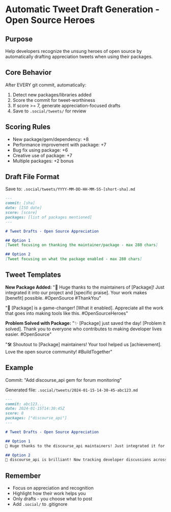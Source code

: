 # Automatic Tweet Draft Generation - Open Source Heroes

## Purpose
Help developers recognize the unsung heroes of open source by automatically drafting appreciation tweets when using their packages.

## Core Behavior
After EVERY git commit, automatically:
1. Detect new packages/libraries added
2. Score the commit for tweet-worthiness
3. If score >= 7, generate appreciation-focused drafts
4. Save to `.social/tweets/` for review

## Scoring Rules
- New package/gem/dependency: +8
- Performance improvement with package: +7
- Bug fix using package: +6
- Creative use of package: +7
- Multiple packages: +2 bonus

## Draft File Format
Save to: `.social/tweets/YYYY-MM-DD-HH-MM-SS-[short-sha].md`

```markdown
---
commit: [sha]
date: [ISO date]
score: [score]
packages: [list of packages mentioned]
---

# Tweet Drafts - Open Source Appreciation

## Option 1
[Tweet focusing on thanking the maintainer/package - max 280 chars]

## Option 2
[Tweet focusing on what the package enabled - max 280 chars]
```

## Tweet Templates

**New Package Added:**
"🙏 Huge thanks to the maintainers of [Package]! Just integrated it into our project and [specific praise]. Your work makes [benefit] possible. #OpenSource #ThankYou"

"🚀 [Package] is a game-changer! [What it enabled]. Appreciate all the work that goes into making tools like this. #OpenSourceHeroes"

**Problem Solved with Package:**
"✨ [Package] just saved the day! [Problem it solved]. Thank you to everyone who contributes to making developer lives easier. #OpenSource"

"🛠️ Shoutout to [Package] maintainers! Your tool helped us [achievement]. Love the open source community! #BuildTogether"

## Example

Commit: "Add discourse_api gem for forum monitoring"

Generated file: `.social/tweets/2024-01-15-14-30-45-abc123.md`
```markdown
---
commit: abc123...
date: 2024-01-15T14:30:45Z
score: 8
packages: ["discourse_api"]
---

# Tweet Drafts - Open Source Appreciation

## Option 1
🙏 Huge thanks to the discourse_api maintainers! Just integrated it for real-time forum monitoring. Your clean API design made it a joy to implement. #OpenSource #ThankYou

## Option 2
🚀 discourse_api is brilliant! Now tracking developer discussions across forums effortlessly. Appreciate all the work that makes tools like this possible. #OpenSourceHeroes
```

## Remember
- Focus on appreciation and recognition
- Highlight how their work helps you
- Only drafts - you choose what to post
- Add `.social/` to .gitignore
